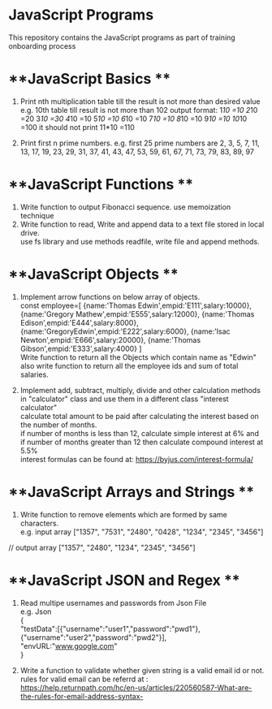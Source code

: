 # **JavaScript Programs**
This repository contains the JavaScript programs as part of training onboarding process
# **JavaScript Basics **
1. Print nth multiplication table till the result is not more than desired value
    e.g. 10th table till result is not more than 102
    output format:
    1*10 =10
    2*10 =20
    3*10 =30
    4*10 =10
    5*10 =10
    6*10 =10
    7*10 =10
    8*10 =10
    9*10 =10
    10*10 =100
    it should not print 11*10 =110

2. Print first n prime numbers.
  e.g. first 25 prime numbers are 2, 3, 5, 7, 11, 13, 17, 19, 23, 29, 31, 37, 41, 43, 47, 53, 59, 61, 67, 71, 73, 79, 83, 89, 97
# **JavaScript Functions **
1. Write function to output Fibonacci sequence. use memoization technique
2. Write function to read, Write and append data to a text file stored in local drive.  
    use fs library and use methods readfile, write file and append methods.
   
# **JavaScript Objects **
1. Implement arrow functions on below array of objects.  
const employee=[
    {name:'Thomas Edwin',empid:'E111',salary:10000},
    {name:'Gregory Mathew',empid:'E555',salary:12000},
    {name:'Thomas Edison',empid:'E444',salary:8000},
    {name:'GregoryEdwin',empid:'E222',salary:6000},
    {name:'Isac Newton',empid:'E666',salary:20000},
    {name:'Thomas Gibson',empid:'E333',salary:4000}
]  
Write function to return all the Objects which contain name as "Edwin"  
also write function to return all the employee ids and sum of total salaries.  

2. Implement add, subtract, multiply, divide and other calculation methods in "calculator" class and use them in a different class "interest calculator"   
calculate total amount to be paid after calculating the interest based on the number of months.  
if number of months is less than 12, calculate simple interest at 6% and if number of months greater than 12 then calculate compound interest at 5.5%  
interest formulas can be found at: https://byjus.com/interest-formula/

# **JavaScript Arrays and Strings **
1. Write function to remove elements which are formed by same characters.  
e.g. input array ["1357", "7531", "2480", "0428", "1234", "2345", "3456"]

// output array ["1357", "2480", "1234", "2345", "3456"]   

# **JavaScript JSON and Regex **
1. Read multipe usernames and passwords from Json File  
e.g. Json  
{  
"testData":[{"username":"user1","password":"pwd1"},{"username":"user2","password":"pwd2"}],  
"envURL:"www.google.com"  
}  

2. Write a function to validate whether given string is a valid email id or not.  
rules for valid email can be referrd at : https://help.returnpath.com/hc/en-us/articles/220560587-What-are-the-rules-for-email-address-syntax-  


